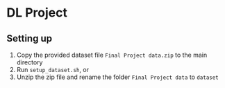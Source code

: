 # DL Project

## Setting up
1. Copy the provided dataset file `Final Project data.zip` to the main directory
2. Run `setup_dataset.sh`, or
3. Unzip the zip file and rename the folder `Final Project data` to `dataset`
